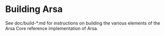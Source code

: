 Building Arsa
=============

See doc/build-*.md for instructions on building the various
elements of the Arsa Core reference implementation of Arsa.
